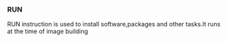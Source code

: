 ### RUN
RUN instruction is used to install software,packages and other tasks.It runs at the time of image building